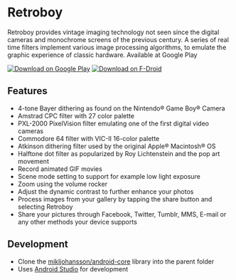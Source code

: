 # Retroboy
Retroboy provides vintage imaging technology not seen since the digital cameras and monochrome screens of
the previous century. A series of real time filters implement various image processing algorithms, to 
emulate the graphic experience of classic hardware. Available at Google Play

[![Download on Google Play](http://i.imgur.com/rHhHvZw.png)](https://play.google.com/store/apps/details?id=se.embargo.retroboy)
[![Download on F-Droid](https://f-droid.org/wiki/images/0/06/F-Droid-button_get-it-on.png)](https://f-droid.org/packages/se.embargo.retroboy/)

## Features
* 4-tone Bayer dithering as found on the Nintendo® Game Boy® Camera
* Amstrad CPC filter with 27 color palette
* PXL-2000 PixelVision filter emulating one of the first digital video cameras
* Commodore 64 filter with VIC-II 16-color palette
* Atkinson dithering filter used by the original Apple® Macintosh® OS
* Halftone dot filter as popularized by Roy Lichtenstein and the pop art movement
* Record animated GIF movies
* Scene mode setting to support for example low light exposure
* Zoom using the volume rocker
* Adjust the dynamic contrast to further enhance your photos
* Process images from your gallery by tapping the share button and selecting Retroboy
* Share your pictures through Facebook, Twitter, Tumblr, MMS, E-mail or any other methods your device supports

## Development
* Clone the [mikljohansson/android-core](https://github.com/mikljohansson/android-core) library into the parent folder
* Uses [Android Studio](http://developer.android.com/tools/studio/index.html) for development

